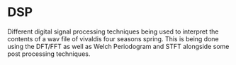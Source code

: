 # DSP
Different digital signal processing techniques being used to interpret the contents of a wav file of vivaldis four seasons spring.
This is being done using the DFT/FFT as well as Welch Periodogram and STFT alongside some post processing techniques.
